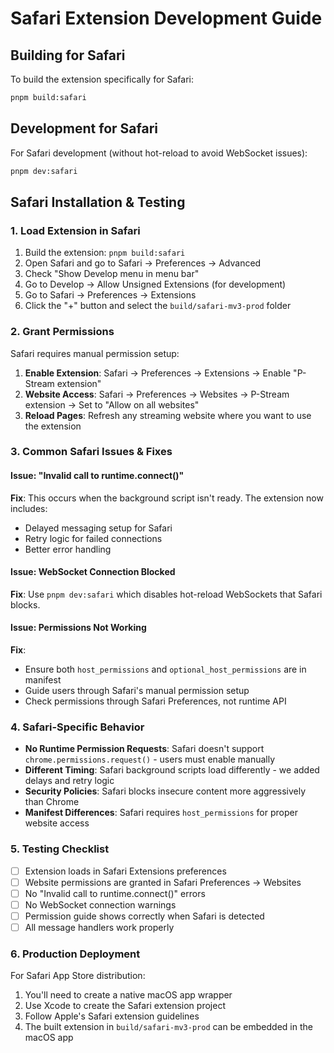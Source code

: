 # Safari Extension Development Guide

## Building for Safari

To build the extension specifically for Safari:

```bash
pnpm build:safari
```

## Development for Safari

For Safari development (without hot-reload to avoid WebSocket issues):

```bash
pnpm dev:safari
```

## Safari Installation & Testing

### 1. Load Extension in Safari

1. Build the extension: `pnpm build:safari`
2. Open Safari and go to Safari → Preferences → Advanced
3. Check "Show Develop menu in menu bar"
4. Go to Develop → Allow Unsigned Extensions (for development)
5. Go to Safari → Preferences → Extensions
6. Click the "+" button and select the `build/safari-mv3-prod` folder

### 2. Grant Permissions

Safari requires manual permission setup:

1. **Enable Extension**: Safari → Preferences → Extensions → Enable "P-Stream extension"
2. **Website Access**: Safari → Preferences → Websites → P-Stream extension → Set to "Allow on all websites"
3. **Reload Pages**: Refresh any streaming website where you want to use the extension

### 3. Common Safari Issues & Fixes

#### Issue: "Invalid call to runtime.connect()"

**Fix**: This occurs when the background script isn't ready. The extension now includes:

- Delayed messaging setup for Safari
- Retry logic for failed connections
- Better error handling

#### Issue: WebSocket Connection Blocked

**Fix**: Use `pnpm dev:safari` which disables hot-reload WebSockets that Safari blocks.

#### Issue: Permissions Not Working

**Fix**:

- Ensure both `host_permissions` and `optional_host_permissions` are in manifest
- Guide users through Safari's manual permission setup
- Check permissions through Safari Preferences, not runtime API

### 4. Safari-Specific Behavior

- **No Runtime Permission Requests**: Safari doesn't support `chrome.permissions.request()` - users must enable manually
- **Different Timing**: Safari background scripts load differently - we added delays and retry logic
- **Security Policies**: Safari blocks insecure content more aggressively than Chrome
- **Manifest Differences**: Safari requires `host_permissions` for proper website access

### 5. Testing Checklist

- [ ] Extension loads in Safari Extensions preferences
- [ ] Website permissions are granted in Safari Preferences → Websites
- [ ] No "Invalid call to runtime.connect()" errors
- [ ] No WebSocket connection warnings
- [ ] Permission guide shows correctly when Safari is detected
- [ ] All message handlers work properly

### 6. Production Deployment

For Safari App Store distribution:

1. You'll need to create a native macOS app wrapper
2. Use Xcode to create the Safari extension project
3. Follow Apple's Safari extension guidelines
4. The built extension in `build/safari-mv3-prod` can be embedded in the macOS app
